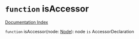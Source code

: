 # `function` isAccessor

[Documentation Index](../README.md)

`function` isAccessor(node: [Node](../private.interface.Node/README.md)): node `is` AccessorDeclaration